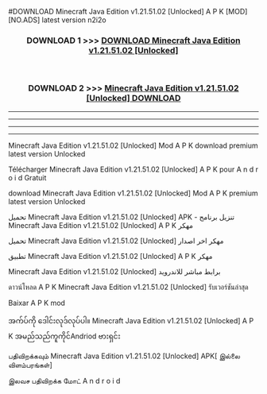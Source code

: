 #DOWNLOAD Minecraft Java Edition v1.21.51.02  [Unlocked] A P K [MOD] [NO.ADS] latest version n2i2o



<div align="center">

<h3>DOWNLOAD 1 >>> <a href="https://teeasianyam.web.app?sq=Minecraft Java Edition v1.21.51.02  [Unlocked]">DOWNLOAD Minecraft Java Edition v1.21.51.02  [Unlocked] </a></h3><br>

<h3>DOWNLOAD 2 >>> <a href="https://teeasianyam.web.app?sq=Minecraft Java Edition v1.21.51.02  [Unlocked] ">Minecraft Java Edition v1.21.51.02  [Unlocked]  DOWNLOAD </a></h3>

</div>


----------------------------------------------------------

----------------------------------------------------------

----------------------------------------------------------

----------------------------------------------------------


Minecraft Java Edition v1.21.51.02  [Unlocked]  Mod A P K download premium latest version Unlocked

Télécharger Minecraft Java Edition v1.21.51.02  [Unlocked]  A P K pour A n d r o i d Gratuit

download Minecraft Java Edition v1.21.51.02  [Unlocked]  Mod A P K premium latest version Unlocked

تحميل Minecraft Java Edition v1.21.51.02  [Unlocked]  APK - تنزيل برنامج Minecraft Java Edition v1.21.51.02  [Unlocked]  A P K مهكر

تحميل Minecraft Java Edition v1.21.51.02  [Unlocked]  مهكر اخر اصدار

تطبيق Minecraft Java Edition v1.21.51.02  [Unlocked]  A P K مهكر

Minecraft Java Edition v1.21.51.02  [Unlocked]  برابط مباشر للاندرويد

ดาวน์โหลด A P K Minecraft Java Edition v1.21.51.02  [Unlocked]  รับเวอร์ชันล่าสุด

Baixar A P K mod

အက်ပ်ကို ဒေါင်းလုဒ်လုပ်ပါ။ Minecraft Java Edition v1.21.51.02  [Unlocked]  A P K အမည်သည်ကူကိုင်Andriod ဗားရှင်း

பதிவிறக்கவும் Minecraft Java Edition v1.21.51.02  [Unlocked]  APK[ இல்லை விளம்பரங்கள்] 
 
இலவச பதிவிறக்க மோட் A n d r o i d



